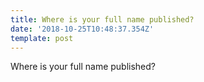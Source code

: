 ```yaml
---
title: Where is your full name published?
date: '2018-10-25T10:48:37.354Z'
template: post
---
```

Where is your full name published?
